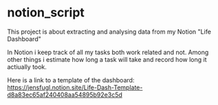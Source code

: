 # notion_script

This project is about extracting and analysing data from my Notion "Life Dashboard"

In Notion i keep track of all my tasks both work related and not. Among other things i estimate how long a task will take and record how long it actiually took.

Here is a link to a template of the dashboard: https://jensfugl.notion.site/Life-Dash-Template-d8a83ec65af240408aa54895b92e3c5d

